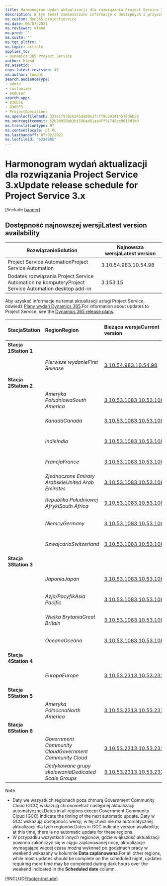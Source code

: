 ```yaml
---
title: Harmonogram wydań aktualizacji dla rozwiązania Project Service 3.x
description: W tym temat zamieszczono informacje o dostępnych i przyszłych wydaniach programu Dynamics 365 Project Service Automation.
ms.custom: dyn365-projectservice
ms.date: 06/07/2021
ms.reviewer: kfend
ms.prod: ''
ms.suite: ''
ms.tgt_pltfrm: ''
ms.topic: article
applies_to:
- Dynamics 365 Project Service
author: kfend
ms.assetid: ''
caps.latest.revision: 42
ms.author: rumant
search.audienceType:
- admin
- customizer
- enduser
search.app:
- D365CE
- D365PS
- ProjectOperations
ms.openlocfilehash: 332e1f97816145da00e1fcff9c293414578d6b29
ms.sourcegitcommit: 52b26950bb3b1596ad81aa4ff91745ee9615d1b0
ms.translationtype: HT
ms.contentlocale: pl-PL
ms.lasthandoff: 07/02/2021
ms.locfileid: "6334885"
---
```

# <a name="update-release-schedule-for-project-service-3x"></a><span data-ttu-id="ac3ed-103">Harmonogram wydań aktualizacji dla rozwiązania Project Service 3.x</span><span class="sxs-lookup"><span data-stu-id="ac3ed-103">Update release schedule for Project Service 3.x</span></span>

[!include [banner](../includes/psa-now-project-operations.md)]

## <a name="latest-version-availability"></a><span data-ttu-id="ac3ed-104">Dostępność najnowszej wersji</span><span class="sxs-lookup"><span data-stu-id="ac3ed-104">Latest version availability</span></span>

| <span data-ttu-id="ac3ed-105">Rozwiązanie</span><span class="sxs-lookup"><span data-stu-id="ac3ed-105">Solution</span></span>  | <span data-ttu-id="ac3ed-106">Najnowsza wersja</span><span class="sxs-lookup"><span data-stu-id="ac3ed-106">Latest version</span></span> |
|-------|----|
| <span data-ttu-id="ac3ed-107">Project Service Automation</span><span class="sxs-lookup"><span data-stu-id="ac3ed-107">Project Service Automation</span></span>    | <span data-ttu-id="ac3ed-108">3.10.54.98</span><span class="sxs-lookup"><span data-stu-id="ac3ed-108">3.10.54.98</span></span> |
| <span data-ttu-id="ac3ed-109">Dodatek rozwiązania Project Service Automation na komputery</span><span class="sxs-lookup"><span data-stu-id="ac3ed-109">Project Service Automation desktop add-in</span></span>                | <span data-ttu-id="ac3ed-110">3.15</span><span class="sxs-lookup"><span data-stu-id="ac3ed-110">3.15</span></span>          |

<span data-ttu-id="ac3ed-111">Aby uzyskać informacje na temat aktualizacji usługi Project Service, odwiedź [Plany wydań Dynamics 365](/dynamics365/release-plans/).</span><span class="sxs-lookup"><span data-stu-id="ac3ed-111">For information about updates to Project Service, see the [Dynamics 365 release plans](/dynamics365/release-plans/).</span></span> 

| <span data-ttu-id="ac3ed-112">Stacja</span><span class="sxs-lookup"><span data-stu-id="ac3ed-112">Station</span></span>  | <span data-ttu-id="ac3ed-113">Region</span><span class="sxs-lookup"><span data-stu-id="ac3ed-113">Region</span></span> | <span data-ttu-id="ac3ed-114">Bieżąca wersja</span><span class="sxs-lookup"><span data-stu-id="ac3ed-114">Current version</span></span> | <span data-ttu-id="ac3ed-115">Następna wersja</span><span class="sxs-lookup"><span data-stu-id="ac3ed-115">Next version</span></span> |  <span data-ttu-id="ac3ed-116">Zaplanowana data</span><span class="sxs-lookup"><span data-stu-id="ac3ed-116">Scheduled date</span></span>
| :---   | :---   | :---   | :---   |:---   |         
|<span data-ttu-id="ac3ed-117"><strong>Stacja 1</strong></span><span class="sxs-lookup"><span data-stu-id="ac3ed-117"><strong>Station 1</strong></span></span> | |  |  | |
| | <span data-ttu-id="ac3ed-118"><i>Pierwsze wydanie</i></span><span class="sxs-lookup"><span data-stu-id="ac3ed-118"><i>First Release</i></span></span> | [<span data-ttu-id="ac3ed-119">3.10.54.98</span><span class="sxs-lookup"><span data-stu-id="ac3ed-119">3.10.54.98</span></span>](whats-new-ur-33.md) | <span data-ttu-id="ac3ed-120">Do ustalenia</span><span class="sxs-lookup"><span data-stu-id="ac3ed-120">TBD</span></span> | <span data-ttu-id="ac3ed-121">28 lipca 2021 roku</span><span class="sxs-lookup"><span data-stu-id="ac3ed-121">July 28, 2021</span></span>
|<span data-ttu-id="ac3ed-122"><strong>Stacja 2</strong></span><span class="sxs-lookup"><span data-stu-id="ac3ed-122"><strong>Station 2</strong></span></span> | |  |  | |
| | <span data-ttu-id="ac3ed-123"><i>Ameryka Południowa</i></span><span class="sxs-lookup"><span data-stu-id="ac3ed-123"><i>South America</i></span></span> | [<span data-ttu-id="ac3ed-124">3.10.53.108</span><span class="sxs-lookup"><span data-stu-id="ac3ed-124">3.10.53.108</span></span>](whats-new-ur-32.md) | [<span data-ttu-id="ac3ed-125">3.10.54.98</span><span class="sxs-lookup"><span data-stu-id="ac3ed-125">3.10.54.98</span></span>](whats-new-ur-33.md) | <span data-ttu-id="ac3ed-126">09 lipca 2021 roku</span><span class="sxs-lookup"><span data-stu-id="ac3ed-126">July 09, 2021</span></span>
| | <span data-ttu-id="ac3ed-127"><i>Kanada</i></span><span class="sxs-lookup"><span data-stu-id="ac3ed-127"><i>Canada</i></span></span> | [<span data-ttu-id="ac3ed-128">3.10.53.108</span><span class="sxs-lookup"><span data-stu-id="ac3ed-128">3.10.53.108</span></span>](whats-new-ur-32.md) | [<span data-ttu-id="ac3ed-129">3.10.54.98</span><span class="sxs-lookup"><span data-stu-id="ac3ed-129">3.10.54.98</span></span>](whats-new-ur-33.md) | <span data-ttu-id="ac3ed-130">09 lipca 2021 roku</span><span class="sxs-lookup"><span data-stu-id="ac3ed-130">July 09, 2021</span></span>
| | <span data-ttu-id="ac3ed-131"><i>Indie</i></span><span class="sxs-lookup"><span data-stu-id="ac3ed-131"><i>India</i></span></span> | [<span data-ttu-id="ac3ed-132">3.10.53.108</span><span class="sxs-lookup"><span data-stu-id="ac3ed-132">3.10.53.108</span></span>](whats-new-ur-32.md) | [<span data-ttu-id="ac3ed-133">3.10.54.98</span><span class="sxs-lookup"><span data-stu-id="ac3ed-133">3.10.54.98</span></span>](whats-new-ur-33.md) | <span data-ttu-id="ac3ed-134">09 lipca 2021 roku</span><span class="sxs-lookup"><span data-stu-id="ac3ed-134">July 09, 2021</span></span>
| | <span data-ttu-id="ac3ed-135"><i>Francja</i></span><span class="sxs-lookup"><span data-stu-id="ac3ed-135"><i>France</i></span></span> | [<span data-ttu-id="ac3ed-136">3.10.53.108</span><span class="sxs-lookup"><span data-stu-id="ac3ed-136">3.10.53.108</span></span>](whats-new-ur-32.md) | [<span data-ttu-id="ac3ed-137">3.10.54.98</span><span class="sxs-lookup"><span data-stu-id="ac3ed-137">3.10.54.98</span></span>](whats-new-ur-33.md) | <span data-ttu-id="ac3ed-138">09 lipca 2021 roku</span><span class="sxs-lookup"><span data-stu-id="ac3ed-138">July 09, 2021</span></span>
| | <span data-ttu-id="ac3ed-139"><i>Zjednoczone Emiraty Arabskie</i></span><span class="sxs-lookup"><span data-stu-id="ac3ed-139"><i>United Arab Emirates</i></span></span> | [<span data-ttu-id="ac3ed-140">3.10.53.108</span><span class="sxs-lookup"><span data-stu-id="ac3ed-140">3.10.53.108</span></span>](whats-new-ur-32.md) | [<span data-ttu-id="ac3ed-141">3.10.54.98</span><span class="sxs-lookup"><span data-stu-id="ac3ed-141">3.10.54.98</span></span>](whats-new-ur-33.md) | <span data-ttu-id="ac3ed-142">09 lipca 2021 roku</span><span class="sxs-lookup"><span data-stu-id="ac3ed-142">July 09, 2021</span></span>
| | <span data-ttu-id="ac3ed-143"><i>Republika Południowej Afryki</i></span><span class="sxs-lookup"><span data-stu-id="ac3ed-143"><i>South Africa</i></span></span> | [<span data-ttu-id="ac3ed-144">3.10.53.108</span><span class="sxs-lookup"><span data-stu-id="ac3ed-144">3.10.53.108</span></span>](whats-new-ur-32.md) | [<span data-ttu-id="ac3ed-145">3.10.54.98</span><span class="sxs-lookup"><span data-stu-id="ac3ed-145">3.10.54.98</span></span>](whats-new-ur-33.md) | <span data-ttu-id="ac3ed-146">09 lipca 2021 roku</span><span class="sxs-lookup"><span data-stu-id="ac3ed-146">July 09, 2021</span></span>
| | <span data-ttu-id="ac3ed-147"><i>Niemcy</i></span><span class="sxs-lookup"><span data-stu-id="ac3ed-147"><i>Germany</i></span></span> | [<span data-ttu-id="ac3ed-148">3.10.53.108</span><span class="sxs-lookup"><span data-stu-id="ac3ed-148">3.10.53.108</span></span>](whats-new-ur-32.md) | [<span data-ttu-id="ac3ed-149">3.10.54.98</span><span class="sxs-lookup"><span data-stu-id="ac3ed-149">3.10.54.98</span></span>](whats-new-ur-33.md) | <span data-ttu-id="ac3ed-150">09 lipca 2021 roku</span><span class="sxs-lookup"><span data-stu-id="ac3ed-150">July 09, 2021</span></span>
| | <span data-ttu-id="ac3ed-151"><i>Szwajcaria</i></span><span class="sxs-lookup"><span data-stu-id="ac3ed-151"><i>Switzerland</i></span></span> | [<span data-ttu-id="ac3ed-152">3.10.53.108</span><span class="sxs-lookup"><span data-stu-id="ac3ed-152">3.10.53.108</span></span>](whats-new-ur-32.md) | [<span data-ttu-id="ac3ed-153">3.10.54.98</span><span class="sxs-lookup"><span data-stu-id="ac3ed-153">3.10.54.98</span></span>](whats-new-ur-33.md) | <span data-ttu-id="ac3ed-154">09 lipca 2021 roku</span><span class="sxs-lookup"><span data-stu-id="ac3ed-154">July 09, 2021</span></span>
|<span data-ttu-id="ac3ed-155"><strong>Stacja 3</strong></span><span class="sxs-lookup"><span data-stu-id="ac3ed-155"><strong>Station 3</strong></span></span> | |  |  | |
| | <span data-ttu-id="ac3ed-156"><i>Japonia</i></span><span class="sxs-lookup"><span data-stu-id="ac3ed-156"><i>Japan</i></span></span> | [<span data-ttu-id="ac3ed-157">3.10.53.108</span><span class="sxs-lookup"><span data-stu-id="ac3ed-157">3.10.53.108</span></span>](whats-new-ur-32.md) | [<span data-ttu-id="ac3ed-158">3.10.54.98</span><span class="sxs-lookup"><span data-stu-id="ac3ed-158">3.10.54.98</span></span>](whats-new-ur-33.md) | <span data-ttu-id="ac3ed-159">16 lipca 2021 roku</span><span class="sxs-lookup"><span data-stu-id="ac3ed-159">July 16, 2021</span></span>
| | <span data-ttu-id="ac3ed-160"><i>Azja/Pacyfik</i></span><span class="sxs-lookup"><span data-stu-id="ac3ed-160"><i>Asia Pacific</i></span></span> | [<span data-ttu-id="ac3ed-161">3.10.53.108</span><span class="sxs-lookup"><span data-stu-id="ac3ed-161">3.10.53.108</span></span>](whats-new-ur-32.md) | [<span data-ttu-id="ac3ed-162">3.10.54.98</span><span class="sxs-lookup"><span data-stu-id="ac3ed-162">3.10.54.98</span></span>](whats-new-ur-33.md) | <span data-ttu-id="ac3ed-163">16 lipca 2021 roku</span><span class="sxs-lookup"><span data-stu-id="ac3ed-163">July 16, 2021</span></span>
| | <span data-ttu-id="ac3ed-164"><i>Wielka Brytania</i></span><span class="sxs-lookup"><span data-stu-id="ac3ed-164"><i>Great Britain</i></span></span> | [<span data-ttu-id="ac3ed-165">3.10.53.108</span><span class="sxs-lookup"><span data-stu-id="ac3ed-165">3.10.53.108</span></span>](whats-new-ur-32.md) | [<span data-ttu-id="ac3ed-166">3.10.54.98</span><span class="sxs-lookup"><span data-stu-id="ac3ed-166">3.10.54.98</span></span>](whats-new-ur-33.md) | <span data-ttu-id="ac3ed-167">16 lipca 2021 roku</span><span class="sxs-lookup"><span data-stu-id="ac3ed-167">July 16, 2021</span></span>
| | <span data-ttu-id="ac3ed-168"><i>Oceana</i></span><span class="sxs-lookup"><span data-stu-id="ac3ed-168"><i>Oceana</i></span></span> | [<span data-ttu-id="ac3ed-169">3.10.53.108</span><span class="sxs-lookup"><span data-stu-id="ac3ed-169">3.10.53.108</span></span>](whats-new-ur-32.md) | [<span data-ttu-id="ac3ed-170">3.10.54.98</span><span class="sxs-lookup"><span data-stu-id="ac3ed-170">3.10.54.98</span></span>](whats-new-ur-33.md) | <span data-ttu-id="ac3ed-171">16 lipca 2021 roku</span><span class="sxs-lookup"><span data-stu-id="ac3ed-171">July 16, 2021</span></span>
|<span data-ttu-id="ac3ed-172"><strong>Stacja 4</strong></span><span class="sxs-lookup"><span data-stu-id="ac3ed-172"><strong>Station 4</strong></span></span> | |  |  | |
| | <span data-ttu-id="ac3ed-173"><i>Europa</i></span><span class="sxs-lookup"><span data-stu-id="ac3ed-173"><i>Europe</i></span></span> | [<span data-ttu-id="ac3ed-174">3.10.53.231</span><span class="sxs-lookup"><span data-stu-id="ac3ed-174">3.10.53.231</span></span>](whats-new-ur-32-5.md) | [<span data-ttu-id="ac3ed-175">3.10.54.98</span><span class="sxs-lookup"><span data-stu-id="ac3ed-175">3.10.54.98</span></span>](whats-new-ur-33.md) | <span data-ttu-id="ac3ed-176">23 lipca 2021 roku</span><span class="sxs-lookup"><span data-stu-id="ac3ed-176">July 23, 2021</span></span>
|<span data-ttu-id="ac3ed-177"><strong>Stacja 5</strong></span><span class="sxs-lookup"><span data-stu-id="ac3ed-177"><strong>Station 5</strong></span></span> | |  |  | |
| | <span data-ttu-id="ac3ed-178"><i>Ameryka Północna</i></span><span class="sxs-lookup"><span data-stu-id="ac3ed-178"><i>North America</i></span></span> | [<span data-ttu-id="ac3ed-179">3.10.53.231</span><span class="sxs-lookup"><span data-stu-id="ac3ed-179">3.10.53.231</span></span>](whats-new-ur-32-5.md) | [<span data-ttu-id="ac3ed-180">3.10.54.98</span><span class="sxs-lookup"><span data-stu-id="ac3ed-180">3.10.54.98</span></span>](whats-new-ur-33.md) | <span data-ttu-id="ac3ed-181">30 lipca 2021 roku</span><span class="sxs-lookup"><span data-stu-id="ac3ed-181">July 30, 2021</span></span>
|<span data-ttu-id="ac3ed-182"><strong>Stacja 6</strong></span><span class="sxs-lookup"><span data-stu-id="ac3ed-182"><strong>Station 6</strong></span></span> | |  |  | |
| | <span data-ttu-id="ac3ed-183"><i>Government Community Cloud</i></span><span class="sxs-lookup"><span data-stu-id="ac3ed-183"><i>Government Community Cloud</i></span></span> | [<span data-ttu-id="ac3ed-184">3.10.53.231</span><span class="sxs-lookup"><span data-stu-id="ac3ed-184">3.10.53.231</span></span>](whats-new-ur-32-5.md) | [<span data-ttu-id="ac3ed-185">3.10.54.98</span><span class="sxs-lookup"><span data-stu-id="ac3ed-185">3.10.54.98</span></span>](whats-new-ur-33.md) | <span data-ttu-id="ac3ed-186">30 lipca 2021 roku</span><span class="sxs-lookup"><span data-stu-id="ac3ed-186">July 30, 2021</span></span>
| | <span data-ttu-id="ac3ed-187"><i>Dedykowane grupy skalowania</i></span><span class="sxs-lookup"><span data-stu-id="ac3ed-187"><i>Dedicated Scale Groups</i></span></span> | [<span data-ttu-id="ac3ed-188">3.10.53.231</span><span class="sxs-lookup"><span data-stu-id="ac3ed-188">3.10.53.231</span></span>](whats-new-ur-32-5.md) | [<span data-ttu-id="ac3ed-189">3.10.54.98</span><span class="sxs-lookup"><span data-stu-id="ac3ed-189">3.10.54.98</span></span>](whats-new-ur-33.md) | <span data-ttu-id="ac3ed-190">Sierpień 06, 2021</span><span class="sxs-lookup"><span data-stu-id="ac3ed-190">August 06, 2021</span></span>

>[!Note]
> - <span data-ttu-id="ac3ed-191">Daty we wszystkich regionach poza chmurą Government Community Cloud (GCC) wskazują chronometraż następnej aktualizacji automatycznej.</span><span class="sxs-lookup"><span data-stu-id="ac3ed-191">Dates in all regions except Government Community Cloud (GCC) indicate the timing of the next automatic update.</span></span> <span data-ttu-id="ac3ed-192">Daty w GCC wskazują dostępność wersji; w tej chwili nie ma automatycznej aktualizacji dla tych regionów.</span><span class="sxs-lookup"><span data-stu-id="ac3ed-192">Dates in GCC indicate version availability; at this time, there is no automatic update for these regions.</span></span>
> - <span data-ttu-id="ac3ed-193">W przypadku wszystkich innych regionów, gdzie większość aktualizacji powinna zakończyć się w ciągu zaplanowanej nocy, aktualizacje wymagające więcej czasu można wykonać po godzinach pracy w weekend wskazany w kolumnie **Data zaplanowana**.</span><span class="sxs-lookup"><span data-stu-id="ac3ed-193">For all other regions, while most updates should be complete on the scheduled night, updates requiring more time may be completed during dark hours over the weekend indicated in the **Scheduled date** column.</span></span>


[!INCLUDE[footer-include](../includes/footer-banner.md)]
